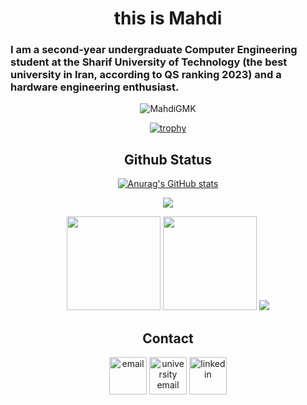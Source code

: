 <div align="center">

<h1>this is Mahdi</h1>

<h3 style="direction: ltr; text-align: left;">I am a second-year undergraduate Computer Engineering student at the Sharif University of Technology (the best university in Iran, according to QS ranking 2023) and a hardware engineering enthusiast.</h3>

<p> <img src="https://komarev.com/ghpvc/?username=MahdiGMK&label=Profile%20views&color=0e75b6&style=flat" alt="MahdiGMK" /> </p>

[![trophy](https://github-profile-trophy.vercel.app/?username=MahdiGMK&theme=onedark&title=Stars,Organizations,MultiLanguage,Commits,Repositories,Experience,PullRequests&row=2&column=3)](https://github.com/ryo-ma/github-profile-trophy)

## Github Status

[![Anurag's GitHub stats](https://github-readme-stats.vercel.app/api?username=MahdiGMK&show_icons=true&theme=radical)](https://github.com/anuraghazra/github-readme-stats)

<td colspan=2 align = "center">
  <img src="http://github-profile-summary-cards.vercel.app/api/cards/profile-details?username=MahdiGMK&theme=tokyonight" />
</td>

<p align="center">
  <img height="150px" width="auto" src ="https://github-readme-stats.vercel.app/api?username=MahdiGMK&show_icons=true&count_private=true&theme=darcula&hide_border=true&hide=issues,contribs&bg_color=00000000">
  <img height="150px" width="auto" src ="https://github-readme-stats.vercel.app/api/top-langs/?username=MahdiGMK&layout=compact&hide_border=true&theme=darcula&bg_color=00000000&langs_count=6&hide=jupyter%20notebook,tex,css,php">
  <img src ="https://github-readme-streak-stats.herokuapp.com?user=imanm02&theme=darcula&hide_border=true&background=FFFFFF00">
  <br>
</p>

## Contact

<!-- <a href="https://mahdi-bahramian.com"><img src="https://img.icons8.com/fluent/96/000000/domain.png" alt="darkwood" width="60" height="60"/></a> -->
<a href="mailto:mbahramiand@gmail.com"><img src="https://img.icons8.com/color/96/000000/gmail.png" alt="email" width="60" height="60"/></a>
<a href="mailto:bahram.mahdi83@sharif.edu"><img src="https://img.icons8.com/stickers/100/000000/education.png" alt="university email" width="60" height="60"/></a>
<a href="https://www.linkedin.com/in/mahdi-bahramian/"><img src="https://img.icons8.com/color/96/000000/linkedin.png" alt="linkedin" width="60" height="60"/></a>

</div>
